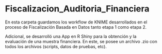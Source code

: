 # Fiscalizacion_Auditoria_Financiera

En esta carpeta guardamos los workflow de KNIME desarrollados en el proceso de Fiscalización Basada en Datos tanto etapa 1 como etapa 2.

Adicional, se desarrolló una App en R Shiny para la obtención y la evaluación de una muestra financiera. En este, se posee un archivo .zio con todos los archivos (scripts, datos de pruebas, etc). 
